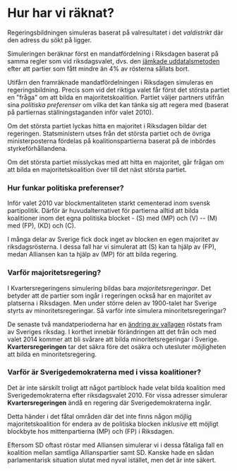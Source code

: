 Hur har vi räknat?
==================

Regeringsbildningen simuleras baserat på valresultatet i det _valdistrikt_ där den adress du sökt på ligger.

Simuleringen beräknar först en mandatfördelning i Riksdagen baserat på samma regler som vid riksdagsvalet, dvs. den [jämkade uddatalsmetoden](http://sv.wikipedia.org/wiki/J%C3%A4mkade_uddatalsmetoden) efter att partier som fått mindre än 4% av rösterna sållats bort.

Utifårn den framräknade mandatfördelningen i Riksdagen simuleras en regeringsbildning. Precis som vid det riktiga valet får först det största partiet en "fråga" om att bilda en majoritetskoalition. Partiet väljer partners utifrån sina _politiska preferenser_ om vilka det kan tänka sig att regera med (baserat på partiernas ställningstaganden inför valet 2010).

Om det största partiet lyckas hitta en majoritet i Riksdagen bildar det regeringen. Statsministern utses från det största partiet och de övriga ministerposterna fördelas på koalitionspartierna baserat på de inbördes styrkeförhållandena.

Om det största partiet misslyckas med att hitta en majoritet, går frågan om att bilda en majoritetskoalition över till det näst största partiet.


### Hur funkar politiska preferenser?

Inför valet 2010 var blockmentaliteten starkt cementerad inom svensk partipolitik. Därför är huvudalternativet för partierna alltid att bilda koalitioner inom det egna politiska blocket - (S) med (MP) och (V) -- (M) med (FP), (KD) och (C).

I många delar av Sverige fick dock inget av blocken en egen majoritet av riksdagsrösterna. I dessa fall har vi simulerat att (S) kan ta hjälp av (FP), medan Alliansen kan ta hjälp av (MP) för att bilda regering.


### Varför majoritetsregering?

I Kvartersregeringens simulering bildas bara _majoritetsregeringar_. Det betyder att de partier som ingår i regeringen också har en majoritet av platserna i Riksdagen. Men under större delen av 1900-talet har Sverige styrts av minoritetsregeringar. Så varför inte simulera minoritetsregeringar?

De senaste två mandatperioderna har en [ändring av vallagen](http://www.regeringen.se/sb/d/12165/a/137077) röstats fram av Sveriges riksdag. I korthet innebär förändringen att det från och med valet 2014 kommer att bli svårare att bilda minoritetsregeringar i Sverige. **Kvartersregeringen** tar det säkra före det osäkra och utesluter möjligheten att bilda en minoritetsregering.


### Varför är Sverigedemokraterna med i vissa koalitioner?

Det är inte särskilt troligt att något partiblock hade velat bilda koalition med Sverigedemokraterna efter riksdagsvalet 2010. För vissa adresser simulerar **Kvartersregeringen** ändå en regering där Sverigedemokraterna ingår.

Detta händer i det fåtal områden där det inte finns någon möjlig majoritetskoalition för endera av de politiska blocken _inklusive_ ett möjligt blockbyte hos mittenpartierna (MP) och (FP) i Riksdagen.

Eftersom SD oftast röstar med Alliansen simulerar vi i dessa fåtaliga fall en koalition mellan samtliga Allianspartier samt SD. Kanske hade en sådan parlamentarisk situation slutat med nyval istället, men det är inte säkert.